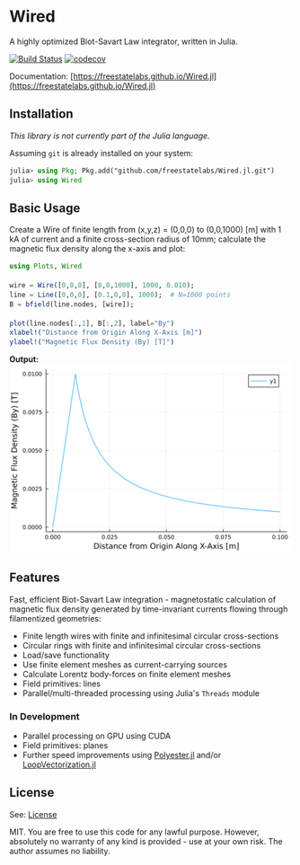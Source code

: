 # Wired

A highly optimized Biot-Savart Law integrator, written in Julia.

[![Build Status](https://github.com/freestatelabs/Wired.jl/actions/workflows/CI.yml/badge.svg?branch=main)](https://github.com/freestatelabs/Wired.jl/actions/workflows/CI.yml?query=branch%3Amain)
[![codecov](https://codecov.io/github/freestatelabs/Wired.jl/graph/badge.svg?token=NXG5VVAS0Z)](https://codecov.io/github/freestatelabs/Wired.jl)

Documentation: [https://freestatelabs.github.io/Wired.jl](https://freestatelabs.github.io/Wired.jl)

## Installation

*This library is not currently part of the Julia language.*

Assuming `git` is already installed on your system:

```julia
julia> using Pkg; Pkg.add("github.com/freestatelabs/Wired.jl.git")
julia> using Wired
```

## Basic Usage

Create a Wire of finite length from (x,y,z) = (0,0,0) to (0,0,1000) [m] with 1 kA of current and a finite cross-section radius of 10mm; calculate the magnetic flux density along the x-axis and plot:
```julia
using Plots, Wired

wire = Wire([0,0,0], [0,0,1000], 1000, 0.010);
line = Line([0,0,0], [0.1,0,0], 1000);	# N=1000 points
B = bfield(line.nodes, [wire]);

plot(line.nodes[:,1], B[:,2], label="By")
xlabel!("Distance from Origin Along X-Axis [m]")
ylabel!("Magnetic Flux Density (By) [T]")
```

**Output:**  
![Example Plot](docs/src/figs/readme-plot.svg)

## Features
Fast, efficient Biot-Savart Law integration - magnetostatic calculation of magnetic flux density generated by time-invariant currents flowing through filamentized geometries:
* Finite length wires with finite and infinitesimal circular cross-sections
* Circular rings with finite and infinitesimal circular cross-sections
* Load/save functionality
* Use finite element meshes as current-carrying sources
* Calculate Lorentz body-forces on finite element meshes
* Field primitives: lines
* Parallel/multi-threaded processing using Julia's `Threads` module

### In Development
- Parallel processing on GPU using CUDA
- Field primitives: planes
- Further speed improvements using [Polyester.jl](https://github.com/JuliaSIMD/Polyester.jl) and/or [LoopVectorization.jl](https://github.com/JuliaSIMD/LoopVectorization.jl)

## License

See: [License](LICENSE)

MIT. You are free to use this code for any lawful purpose. However, absolutely no warranty of any kind is provided - use at your own risk. The author assumes no liability. 

